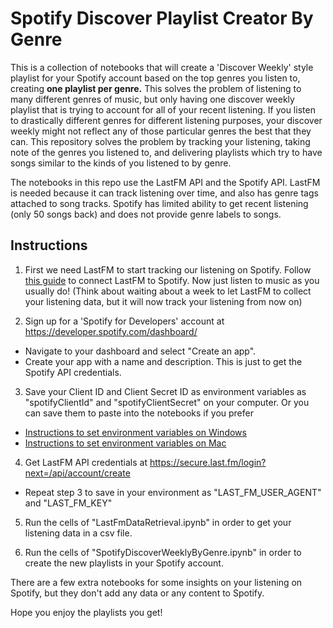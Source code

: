 # Spotify Discover Playlist Creator By Genre
This is a collection of notebooks that will create a 'Discover Weekly' style playlist for your Spotify account based on the top genres you listen to, creating **one playlist per genre.** This solves the problem of listening to many different genres of music, but only having one discover weekly playlist that is trying to account for all of your recent listening. If you listen to drastically different genres for different listening purposes, your discover weekly might not reflect any of those particular genres the best that they can. This repository solves the problem by tracking your listening, taking note of the genres you listened to, and delivering playlists which try to have songs similar to the kinds of you listened to by genre. 

The notebooks in this repo use the LastFM API and the Spotify API. LastFM is needed because it can track listening over time, and also has genre tags attached to song tracks. Spotify has limited ability to get recent listening (only 50 songs back) and does not provide genre labels to songs. 

## Instructions
1. First we need LastFM to start tracking our listening on Spotify. Follow [this guide](https://community.spotify.com/t5/Spotify-Answers/How-can-I-connect-Spotify-to-Last-fm/ta-p/4795301) to connect LastFM to Spotify. Now just listen to music as you usually do! (Think about waiting about a week to let LastFM to collect your listening data, but it will now track your listening from now on) 

2. Sign up for a 'Spotify for Developers' account at https://developer.spotify.com/dashboard/
- Navigate to your dashboard and select "Create an app".
- Create your app with a name and description. This is just to get the Spotify API credentials. 

3. Save your Client ID and Client Secret ID as environment variables as "spotifyClientId" and "spotifyClientSecret" on your computer. Or you can save them to paste into the notebooks if you prefer
- [Instructions to set environment variables on Windows](https://docs.oracle.com/en/database/oracle/r-enterprise/1.5.1/oread/creating-and-modifying-environment-variables-on-windows.html#GUID-DD6F9982-60D5-48F6-8270-A27EC53807D0)
- [Instructions to set environment variables on Mac](https://medium.com/@youngstone89/setting-up-environment-variables-in-mac-os-28e5941c771c)

4. Get LastFM API credentials at https://secure.last.fm/login?next=/api/account/create
- Repeat step 3 to save in your environment as "LAST_FM_USER_AGENT" and "LAST_FM_KEY"

5. Run the cells of "LastFmDataRetrieval.ipynb" in order to get your listening data in a csv file. 

6. Run the cells of "SpotifyDiscoverWeeklyByGenre.ipynb" in order to create the new playlists in your Spotify account. 

There are a few extra notebooks for some insights on your listening on Spotify, but they don't add any data or any content to Spotify. 

Hope you enjoy the playlists you get! 
